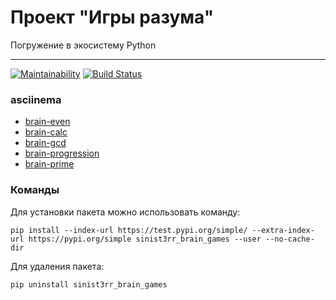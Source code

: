 #  Проект "Игры разума"

Погружение в экосистему Python

---
[![Maintainability](https://api.codeclimate.com/v1/badges/811f8bef0daed62f80f8/maintainability)](https://codeclimate.com/github/sinist3rr/python-project-lvl1/maintainability)
[![Build Status](https://travis-ci.org/sinist3rr/python-project-lvl1.svg?branch=master)](https://travis-ci.org/sinist3rr/python-project-lvl1)

### asciinema

- [brain-even](https://asciinema.org/a/L4KeGB8RhkHt1mqAJgxVGsnYQ)
- [brain-calc](https://asciinema.org/a/7PrWdHnP5Py2JSWtn1vGFVKGD)
- [brain-gcd](https://asciinema.org/a/20HjMjyq5YDQMYFv3kb4UnN8Q)
- [brain-progression](https://asciinema.org/a/PqbqTcWiHStzyNcACkQsSGGMo)
- [brain-prime](https://asciinema.org/a/HAzFALFpqX2PEdqXOmhnMZihe)

### Команды
Для установки пакета можно использовать команду:
```
pip install --index-url https://test.pypi.org/simple/ --extra-index-url https://pypi.org/simple sinist3rr_brain_games --user --no-cache-dir
```

Для удаления пакета:
```
pip uninstall sinist3rr_brain_games
```

